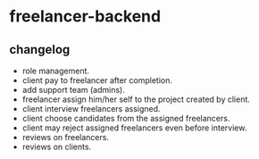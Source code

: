 # freelancer-backend


## changelog

* role management.
* client pay to freelancer after completion.
* add support team (admins).
* freelancer assign him/her self to the project created by client.
* client interview freelancers assigned.
* client choose candidates from the assigned freelancers.
* client may reject assigned freelancers even before interview.
* reviews on freelancers.
* reviews on clients.
